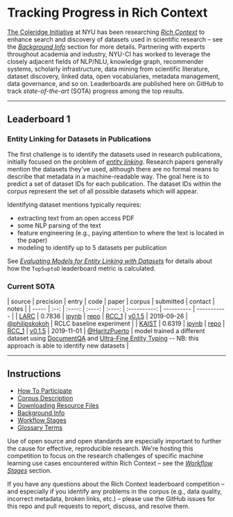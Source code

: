 # Tracking Progress in Rich Context

[The Coleridge Initiative](https://coleridgeinitiative.org/richcontext) 
at NYU has been researching [*Rich Context*](https://coleridgeinitiative.org/richcontext) to enhance search and discovery of datasets used in scientific research – see the [_Background Info_](https://github.com/Coleridge-Initiative/rclc/wiki/Background-Info) section for more details.
Partnering with experts throughout academia and industry, NYU-CI has
worked to leverage the closely adjacent fields of NLP/NLU, knowledge
graph, recommender systems, scholarly infrastructure, data mining from
scientific literature, dataset discovery, linked data, open vocabularies, metadata management, data governance, and so on.
Leaderboards are published here on GitHub to track _state-of-the-art_ (SOTA) progress among the top results.

---

## Leaderboard 1

### Entity Linking for Datasets in Publications

The first challenge is to identify the datasets used in research
publications, initially focused on the problem of 
[_entity linking_](https://nlpprogress.com/english/entity_linking.html).
Research papers generally mention the datasets they've used, although there are no formal means to describe that metadata in a machine-readable way.
The goal here is to predict a set of dataset IDs for each publication.
The dataset IDs within the corpus represent the set of all possible datasets which will appear.

Identifying dataset mentions typically requires:

  * extracting text from an open access PDF
  * some NLP parsing of the text
  * feature engineering (e.g., paying attention to where the text is located in the paper)
  * modeling to identify up to 5 datasets per publication

See [_Evaluating Models for Entity Linking with Datasets_](https://github.com/Coleridge-Initiative/rclc/wiki/Evaluating-Models-for-Entity-Linking-with-Datasets) for details about how the `Top5uptoD` leaderboard metric is calculated.

### Current SOTA

|  source | precision | entry | code | paper | corpus | submitted | contact | notes |
| ----- | :--: | :----: | :----: | :----: | :----------: | ---------- | ----------- |
| [LARC](https://github.com/LARC-CMU-SMU) | 0.7836 | [ipynb](https://github.com/LARC-CMU-SMU/rclc_2019_baseline/blob/master/src/rclc_2019_entity_indicative_naive_bayes_baseline.ipynb) | [repo]( https://github.com/LARC-CMU-SMU/rclc_2019_baseline) | [RCC_1](https://github.com/LARC-CMU-SMU/coleridge-rich-context-larc) | [v0.1.5](https://github.com/Coleridge-Initiative/rclc/releases/tag/v0.1.5) | 2019-09-26 | [@philipskokoh](https://github.com/philipskokoh) | RCLC baseline experiment |
| [KAIST](https://www.kaist.ac.kr/html/en/index.html) | 0.6319 | [ipynb](https://github.com/HaritzPuerto/rclc_2019_baseline/blob/master/project/RCLC.ipynb) | [repo](https://github.com/HaritzPuerto/rclc_2019_baseline) | [RCC_1](https://coleridgeinitiative.org/assets/docs/RCC/kaist.pptx) | [v0.1.5](https://github.com/Coleridge-Initiative/rclc/releases/tag/v0.1.5) | 2019-11-01 | [@HaritzPuerto](https://github.com/HaritzPuerto) | model trained a different dataset using [DocumentQA](https://github.com/allenai/document-qa) and [Ultra-Fine Entity Typing](https://github.com/uwnlp/open_type) -- NB: this approach is able to identify new datasets |

---

## Instructions

  * [How To Participate](https://github.com/Coleridge-Initiative/rclc/wiki/How-To-Participate)
  * [Corpus Description](https://github.com/Coleridge-Initiative/rclc/wiki/Corpus-Description)
  * [Downloading Resource Files](https://github.com/Coleridge-Initiative/rclc/wiki/Downloading-Resource-Files)
  * [Background Info](https://github.com/Coleridge-Initiative/rclc/wiki/Background-Info)
  * [Workflow Stages](https://github.com/Coleridge-Initiative/rclc/wiki/Workflow-Stages)
  * [Glossary Terms](https://github.com/Coleridge-Initiative/rclc/wiki/Glossary-Terms)

Use of open source and open standards are especially important to
further the cause for effective, reproducible research. 
We're hosting this competition to focus on the research challenges of specific machine learning use cases encountered within Rich Context – see the [_Workflow Stages_](https://github.com/Coleridge-Initiative/rclc/wiki/Workflow-Stages) section. 

If you have any questions about the Rich Context leaderboard competition – and especially if you identify any problems in the corpus (e.g., data quality, incorrect metadata, broken links, etc.) – please use the GitHub issues for this repo and pull requests to report, discuss, and resolve them.
